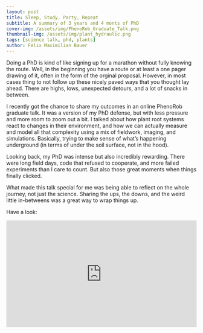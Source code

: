 ```yaml
---
layout: post
title: Sleep, Study, Party, Repeat
subtitle: A summary of 3 years and 4 monts of PhD 
cover-img: /assets/img/PhenoRob_Graduate_Talk.png
thumbnail-img: /assets/img/plant_hydraulic.png
tags: [science talk, phd, plants]
author: Felix Maximilian Bauer 
---
```


Doing a PhD is kind of like signing up for a marathon without fully knowing the route. Well, in the beginning you have a route or at least a one pager drawing of it, often in the form of the orginal proposal. However, in most cases thing to not follow up these nicely paved ways that you thought lay ahead. There are highs, lows, unexpected detours, and a lot of snacks in between. 

I recently got the chance to share my outcomes in an online PhenoRob graduate talk. It was a version of my PhD defense, but with less pressure and more room to zoom out a bit. I talked about how plant root systems react to changes in their environment, and how we can actually measure and model all that complexity using a mix of fieldwork, imaging, and simulations. Basically, trying to make sense of what’s happening underground (in terms of under the soil surface, not in the hood).

Looking back, my PhD was intense but also incredibly rewarding. There were long field days, code that refused to cooperate, and more failed experiments than I care to count. But also those great moments when things finally clicked.

What made this talk special for me was being able to reflect on the whole journey, not just the science. Sharing the ups, the downs, and the weird little in-betweens was a great way to wrap things up.

Have a look: 

<div style="position: relative; padding-bottom: 56.25%; height: 0; overflow: hidden; max-width: 100%;">
  <iframe 
    src="https://www.youtube.com/embed/q7d_3RcUNsw?si=xtV9W1k6Wwi7i5QM"
    title="YouTube video player"
    frameborder="0"
    allow="accelerometer; autoplay; clipboard-write; encrypted-media; gyroscope; picture-in-picture; web-share"
    referrerpolicy="strict-origin-when-cross-origin"
    allowfullscreen
    style="position: absolute; top: 0; left: 0; width: 100%; height: 100%;">
  </iframe>
</div>

